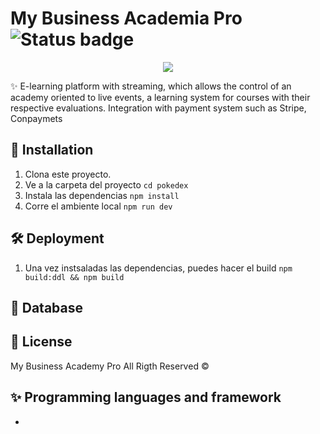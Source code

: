 # My Business Academia Pro ![Status badge](https://img.shields.io/badge/status-complete-green)

<p align="center"><a href="https://mybusinessacademypro.com/academia/" target="_blank"><img src="https://mybusinessacademypro.com/wp-content/uploads/2020/06/beyond-academy-150x150.png" ></a></p>
✨ E-learning platform with streaming, which allows the control of an academy oriented to live events, a learning system for courses with their respective evaluations. Integration with payment system such as Stripe, Conpaymets



## 🚀 Installation
1. Clona este proyecto.
2. Ve a la carpeta del proyecto
`cd pokedex`
3. Instala las dependencias
`npm install`
4. Corre el ambiente local
`npm run dev`

## 🛠 Deployment
1. Una vez instsaladas las dependencias, puedes hacer el build
`npm build:ddl && npm build`

## 🦀 Database


## 🧾 License
My Business Academy Pro All Rigth Reserved ©

## ✨ Programming languages and framework
* 
